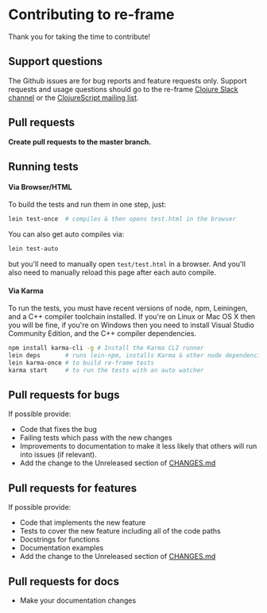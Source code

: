 # Contributing to re-frame

Thank you for taking the time to contribute!

## Support questions

The Github issues are for bug reports and feature requests only. Support requests and usage
questions should go to the re-frame [Clojure Slack channel](http://clojurians.net) or
the [ClojureScript mailing list](https://groups.google.com/forum/#!forum/clojurescript).

## Pull requests

**Create pull requests to the master branch.**

## Running tests

#### Via Browser/HTML

To build the tests and run them in one step, just:
```sh
lein test-once  # compiles & then opens test.html in the browser
```

You can also get auto compiles via:
```sh
lein test-auto
```
but you'll need to manually open `test/test.html` in a browser. And you'll also need to 
manually reload this page after each auto compile.

#### Via Karma

To run the tests, you must have recent versions of node, npm, Leiningen, and a C++ compiler 
toolchain installed. If you're on Linux or Mac OS X then you will be fine, 
if you're on Windows then you need to install Visual Studio Community Edition, 
and the C++ compiler dependencies.

```sh
npm install karma-cli -g # Install the Karma CLI runner
lein deps       # runs lein-npm, installs Karma & other node dependencies. Only needed the first time.
lein karma-once # to build re-frame tests
karma start     # to run the tests with an auto watcher
```

## Pull requests for bugs

If possible provide:

* Code that fixes the bug
* Failing tests which pass with the new changes
* Improvements to documentation to make it less likely that others will run into issues (if relevant).
* Add the change to the Unreleased section of [CHANGES.md](CHANGES.md)

## Pull requests for features

If possible provide:

* Code that implements the new feature
* Tests to cover the new feature including all of the code paths
* Docstrings for functions
* Documentation examples
* Add the change to the Unreleased section of [CHANGES.md](CHANGES.md)

## Pull requests for docs

* Make your documentation changes
